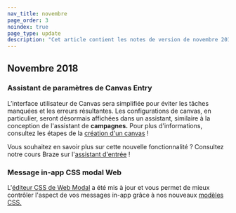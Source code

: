```yaml
---
nav_title: novembre
page_order: 3
noindex: true
page_type: update
description: "Cet article contient les notes de version de novembre 2018."
---
```

## Novembre 2018

### Assistant de paramètres de Canvas Entry

L’interface utilisateur de Canvas sera simplifiée pour éviter les tâches manquées et les erreurs résultantes. Les configurations de canvas, en particulier, seront désormais affichées dans un assistant, similaire à la conception de l'assistant de **campagnes.**  Pour plus d'informations, consultez les étapes de la [création d'un canvas]({{site.baseurl}}/user_guide/engagement_tools/canvas/create_a_canvas/create_a_canvas/) !

Vous souhaitez en savoir plus sur cette nouvelle fonctionnalité ? Consultez notre cours Braze sur l'[assistant d'entrée](https://learning.braze.com/the-new-canvas-entry-step/264889/scorm/20z5ij5ublxbk) !

### Message in-app CSS modal Web

L'[éditeur CSS de Web Modal]({{site.baseurl}}/user_guide/message_building_by_channel/in-app_messages/create/#web-modal-css) a été mis à jour et vous permet de mieux contrôler l'aspect de vos messages in-app grâce à nos nouveaux [modèles CSS.]({{site.baseurl}}/user_guide/message_building_by_channel/in-app_messages/in_app_message_color_templates/#css-template)
